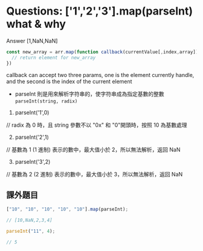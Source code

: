 # Questions: ['1','2','3'].map(parseInt) what & why

Answer [1,NaN,NaN]

```js
const new_array = arr.map(function callback(currentValue[,index,array]){
  // return element for new_array
})
```

callback can accept two three params, one is the element currently handle, and the second is the index of the current element

- parseInt 則是用來解析字符串的，使字符串成為指定基數的整數
  `parseInt(string, radix)`

1. parseInt('1',0)

// radix 為 0 時，且 string 參數不以 "0x" 和 "0"開頭時，按照 10 為基數處理

2. parseInt('2',1)

// 基數為 1 (1 進制) 表示的數中，最大值小於 2，所以無法解析，返回 NaN

3. parseInt('3',2)

// 基數為 2 (2 進制) 表示的數中，最大值小於 3，所以無法解析，返回 NaN

## 課外題目

```js
["10", "10", "10", "10", "10"].map(parseInt);

// [10,NaN,2,3,4]
```

```js
parseInt("11", 4);

// 5
```
